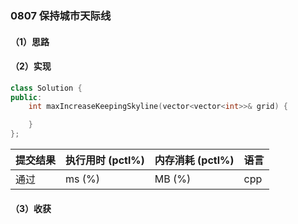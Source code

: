 ### 0807 保持城市天际线

#### （1）思路

#### （2）实现

```cpp
class Solution {
public:
    int maxIncreaseKeepingSkyline(vector<vector<int>>& grid) {

    }
};
```

| 提交结果 | 执行用时 (pctl%) | 内存消耗 (pctl%) | 语言 |
|:---------|:-----------------|:-----------------|:-----|
| 通过     |  ms (%)   |  MB (%)  | cpp  |

#### （3）收获
